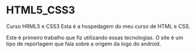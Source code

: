 # HTML5_CSS3
Curso HRML5 e CSS3
Esta é a hospedagem do meu curso de HTML e CSS.



Este é primeiro trabalho que fiz utilizando essas tecnologias.
O site é um tipo de reportagem que fala sobre a origem da logo do android.
<a href="https://eduardomilano.github.io/HTML5_CSS3/exerc%C3%ADcios/Trabalho/index.html"></a>


